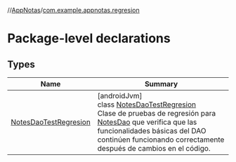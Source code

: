 //[AppNotas](../../index.md)/[com.example.appnotas.regresion](index.md)

# Package-level declarations

## Types

| Name | Summary |
|---|---|
| [NotesDaoTestRegresion](-notes-dao-test-regresion/index.md) | [androidJvm]<br>class [NotesDaoTestRegresion](-notes-dao-test-regresion/index.md)<br>Clase de pruebas de regresión para [NotesDao](../com.example.appnotas.database/-notes-dao/index.md) que verifica que las funcionalidades básicas del DAO continúen funcionando correctamente después de cambios en el código. |
